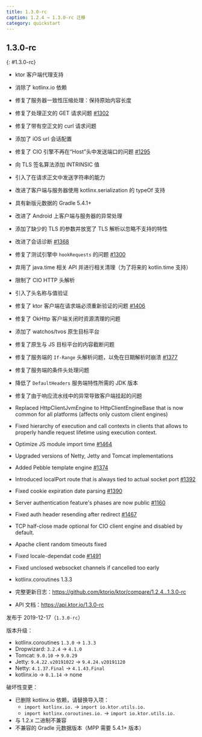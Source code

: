 ```yaml
---
title: 1.3.0-rc
caption: 1.2.4 → 1.3.0-rc 迁移
category: quickstart
---
```


## 1.3.0-rc
{: #1.3.0-rc}

* ktor 客户端代理支持
* 消除了 kotlinx.io 依赖
* 修复了服务器一致性压缩处理：保持原始内容长度
* 修复了处理正文的 GET 请求问题 [#1302](https://github.com/ktorio/ktor/issues/1202)
* 修复了带有空正文的 curl 请求问题
* 添加了 iOS url 会话配置
* 修复了 CIO 引擎不再在“Host”头中发送端口的问题 [#1295](https://github.com/ktorio/ktor/issues/1295)
* 向 TLS 签名算法添加 INTRINSIC 值
* 引入了在请求正文中发送字符串的能力
* 改进了客户端与服务器使用 kotlinx.serialization 的 typeOf 支持
* 具有新版元数据的 Gradle 5.4.1+
* 改进了 Android 上客户端与服务器的异常处理
* 添加了缺少的 TLS 的参数并放宽了 TLS 解析以忽略不支持的特性
* 改进了会话诊断 [#1368](https://github.com/ktorio/ktor/issues/1368)
* 修复了测试引擎中 `hookRequests` 的问题 [#1300](https://github.com/ktorio/ktor/issues/1300)
* 弃用了 java.time 相关 API 并进行相关清理（为了将来的 kotlin.time 支持）
* 限制了 CIO HTTP 头解析
* 引入了头名称与值验证
* 修复了 ktor 客户端在请求端必须重新验证的问题 [#1406](https://github.com/ktorio/ktor/issues/1406)
* 修复了 OkHttp 客户端关闭时资源清理的问题
* 添加了 watchos/tvos 原生目标平台
* 修复了原生与 JS 目标平台的内容截断问题
* 修复了服务端的 `If-Range` 头解析问题，以免在日期解析时崩溃 [#1377](https://github.com/ktorio/ktor/issues/1377)
* 修复了服务端的条件头处理问题
* 降低了 `DefaultHeaders` 服务端特性所需的 JDK 版本
* 修复了由于响应流水线中的异常导致客户端挂起的问题
* Replaced HttpClientJvmEngine to HttpClientEngineBase that is now common for all platforms (affects only custom client engines)
* Fixed hierarchy of execution and call contexts in clients that allows to properly handle request lifetime using execution context.
* Optimize JS module import time [#1464](https://github.com/ktorio/ktor/issues/1464)
* Upgraded versions of Netty, Jetty and Tomcat implementations
* Added Pebble template engine [#1374](https://github.com/ktorio/ktor/issues/1374)
* Introduced localPort route that is always tied to actual socket port [#1392](https://github.com/ktorio/ktor/issues/1392)
* Fixed cookie expiration date parsing [#1390](https://github.com/ktorio/ktor/issues/1390)
* Server authentication feature's phases are now public [#1160](https://github.com/ktorio/ktor/issues/1160)
* Fixed auth header resending after redirect [#1467](https://github.com/ktorio/ktor/issues/1467)
* TCP half-close made optional for CIO client engine and disabled by default.
* Apache client random timeouts fixed
* Fixed locale-dependat code [#1491](https://github.com/ktorio/ktor/issues/1491)
* Fixed unclosed websocket channels if cancelled too early
* kotlinx.coroutines 1.3.3

* 完整更新日志：<https://github.com/ktorio/ktor/compare/1.2.4...1.3.0-rc>
* API 文档：<https://api.ktor.io/1.3.0-rc>

发布于 2019-12-17（`1.3.0-rc`）

版本升级：
* kotlinx.coroutines `1.3.0` -> `1.3.3`
* Dropwizard: `3.2.4` -> `4.1.0`
* Tomcat: `9.0.10` -> `9.0.29`
* Jetty: `9.4.22.v20191022` -> `9.4.24.v20191120`
* Netty: `4.1.37.Final` -> `4.1.43.Final`
* kotlinx.io -> `0.1.14` -> none

破坏性变更：
* 已删除 kotlinx.io 依赖，请替换导入项：
    * `import kotlinx.io.` -> `import io.ktor.utils.io.`
    * `import kotlinx.coroutines.io.` -> `import io.ktor.utils.io.`
* 与 1.2.x 二进制不兼容
* 不兼容的 Gradle 元数据版本（MPP 需要 5.4.1+ 版本）


